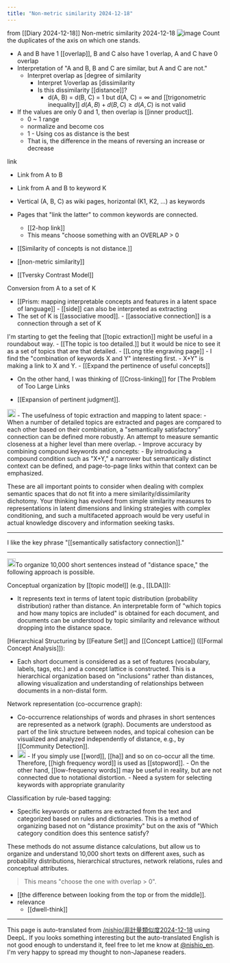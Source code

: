 ```yaml
---
title: "Non-metric similarity 2024-12-18"
---
```


from  [[Diary 2024-12-18]]
Non-metric similarity 2024-12-18
![image](https://gyazo.com/ccdc7e4801adfe029f4059928edea08f/thumb/1000)
Count the duplicates of the axis on which one stands.
- A and B have 1 [[overlap]], B and C also have 1 overlap, A and C have 0 overlap
- Interpretation of "A and B, B and C are similar, but A and C are not."
    - Interpret overlap as [degree of similarity
        - Interpret 1/overlap as [dissimilarity
        - Is this dissimilarity [[distance]]?
            - d(A, B) = d(B, C) = 1 but d(A, C) = $\infty$ and [[trigonometric inequality]] $d(A, B) + d(B, C) \ge d(A, C)$ is not valid
- If the values are only 0 and 1, then overlap is [[inner product]].
    - 0 ~ 1 range
    - normalize and become cos
    - 1 - Using cos as distance is the best
    - That is, the difference in the means of reversing an increase or decrease

link
- Link from A to B
- Link from A and B to keyword K
- Vertical (A, B, C) as wiki pages, horizontal (K1, K2, ...) as keywords
- Pages that "link the latter" to common keywords are connected.
    - [[2-hop link]]
    - This means "choose something with an OVERLAP > 0

- [[Similarity of concepts is not distance.]]
- [[non-metric similarity]]
- [[Tversky Contrast Model]]

Conversion from A to a set of K
- [[Prism: mapping interpretable concepts and features in a latent space of language]]
        - [[side]] can also be interpreted as extracting
- The set of K is [[associative mood]].
        - [[associative connection]] is a connection through a set of K

I'm starting to get the feeling that [[topic extraction]] might be useful in a roundabout way.
    - [[The topic is too detailed.]] but it would be nice to see it as a set of topics that are that detailed.
    - [[Long title engraving page]]
    - I find the "combination of keywords X and Y" interesting first.
    - X+Y" is making a link to X and Y.
        - [[Expand the pertinence of useful concepts]]
- On the other hand, I was thinking of [[Cross-linking]] for [The Problem of Too Large Links

- [[Expansion of pertinent judgment]].

<img src='https://scrapbox.io/api/pages/nishio-en/o1 Pro/icon' alt='o1 Pro.icon' height="19.5"/>
- The usefulness of topic extraction and mapping to latent space:
    - When a number of detailed topics are extracted and pages are compared to each other based on their combination, a "semantically satisfactory" connection can be defined more robustly. An attempt to measure semantic closeness at a higher level than mere overlap.
- Improve accuracy by combining compound keywords and concepts:
    - By introducing a compound condition such as "X+Y," a narrower but semantically distinct context can be defined, and page-to-page links within that context can be emphasized.

These are all important points to consider when dealing with complex semantic spaces that do not fit into a mere similarity/dissimilarity dichotomy. Your thinking has evolved from simple similarity measures to representations in latent dimensions and linking strategies with complex conditioning, and such a multifaceted approach would be very useful in actual knowledge discovery and information seeking tasks.

---
I like the key phrase "[[semantically satisfactory connection]]."

---
<img src='https://scrapbox.io/api/pages/nishio-en/o1 Pro/icon' alt='o1 Pro.icon' height="19.5"/>To organize 10,000 short sentences instead of "distance space," the following approach is possible.

Conceptual organization by [[topic model]] (e.g., [[LDA]]):
- It represents text in terms of latent topic distribution (probability distribution) rather than distance. An interpretable form of "which topics and how many topics are included" is obtained for each document, and documents can be understood by topic similarity and relevance without dropping into the distance space.

[Hierarchical Structuring by [[Feature Set]] and [[Concept Lattice]] ([[Formal Concept Analysis]]):
- Each short document is considered as a set of features (vocabulary, labels, tags, etc.) and a concept lattice is constructed. This is a hierarchical organization based on "inclusions" rather than distances, allowing visualization and understanding of relationships between documents in a non-distal form.

Network representation (co-occurrence graph):
- Co-occurrence relationships of words and phrases in short sentences are represented as a network (graph). Documents are understood as part of the link structure between nodes, and topical cohesion can be visualized and analyzed independently of distance, e.g., by [[Community Detection]].
- <img src='https://scrapbox.io/api/pages/nishio-en/nishio/icon' alt='nishio.icon' height="19.5"/>
    - If you simply use [[word]], [[ha]] and so on co-occur all the time. Therefore, [[high frequency word]] is used as [[stopword]].
    - On the other hand, [[low-frequency words]] may be useful in reality, but are not connected due to notational distortion.
    - Need a system for selecting keywords with appropriate granularity

Classification by rule-based tagging:
- Specific keywords or patterns are extracted from the text and categorized based on rules and dictionaries. This is a method of organizing based not on "distance proximity" but on the axis of "Which category condition does this sentence satisfy?

These methods do not assume distance calculations, but allow us to organize and understand 10,000 short texts on different axes, such as probability distributions, hierarchical structures, network relations, rules and conceptual attributes.


> This means "choose the one with overlap > 0".
- [[the difference between looking from the top or from the middle]].
- relevance
    - [[dwell-think]]


---
This page is auto-translated from [/nishio/非計量類似度2024-12-18](https://scrapbox.io/nishio/非計量類似度2024-12-18) using DeepL. If you looks something interesting but the auto-translated English is not good enough to understand it, feel free to let me know at [@nishio_en](https://twitter.com/nishio_en). I'm very happy to spread my thought to non-Japanese readers.